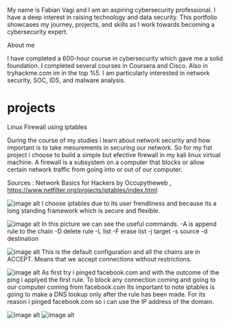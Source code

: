 My name is Fabian Vagi and I am an aspiring cybersecurity professional.
I have a deep interest in raising technology and data security.
This portfolio showcases my journey, projects, and skills as I work towards becoming a cybersecurity expert.

About me

I have completed a 600-hour course in cybersecurity which gave me a solid foundation.
I completed several courses in Coursera and Cisco.
Also in tryhackme.com im in the top %5.
I am particularly interested in network security, SOC, IDS, and malware analysis.


# projects
Linux Firewall using iptables

During the course of my studies i learn about network security and how important is to take mesurements in securing our network.
So for my fist project i choose to build a simple but efective firewall in my kali linux virtual machine.
A firewall is a subsystem on a computer that blocks or allow certain network traffic from going into or out of our computer.

Sources : Network Basics for Hackers by Occupytheweb ,  https://www.netfilter.org/projects/iptables/index.html 


![image alt](https://github.com/fabianvagi91/projects/blob/c377fd6b80d301dfa0a679340e0c70552dfa3dfd/iptablesinstall.png)
I choose iptables due to its user frendliness and because its a long standing framework which is secure and flexible. 

![image alt](https://github.com/fabianvagi91/projects/blob/d3c14782a55a493677f2f5d8b0014b5e2f79f168/iptables%20help.jpg)
In this picture we can see the useful commands.
-A is append rule to the chain -D delete rule  -L list -F erase list -j target -s source -d destination

![image alt](https://github.com/fabianvagi91/projects/blob/72d91838330502b7a7e96f8cd8241c9721629cdd/iptablespolicy.png)
This is the default configuration and all the chains are in ACCEPT. 
Means that we accept connections without restrictions.

![image alt](https://github.com/fabianvagi91/projects/blob/f2a31b3737ea420a74f6b209cd7e7361dece0551/Iptablesblockfacebook.jpg)
As first try i pinged facebook.com and with the outcome of the ping i applyed the first rule.
To block any connection coming and going to our computer coming from facebook.com
Its important to note iptables is going to make a DNS lookup only after the rule has been made.
For its reason i pinged facebook.com so i can use the IP address of the domain.

![image alt](https://github.com/fabianvagi91/projects/blob/d3c14782a55a493677f2f5d8b0014b5e2f79f168/iptables%20outcome.png)
![image alt]( iptablesblock)
